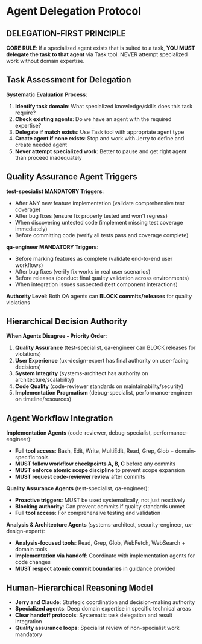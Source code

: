 # Agent Delegation Protocol

## DELEGATION-FIRST PRINCIPLE
**CORE RULE**: If a specialized agent exists that is suited to a task, **YOU MUST delegate the task to that agent** via Task tool. NEVER attempt specialized work without domain expertise.

## Task Assessment for Delegation

**Systematic Evaluation Process**:
1. **Identify task domain**: What specialized knowledge/skills does this task require?
2. **Check existing agents**: Do we have an agent with the required expertise?
3. **Delegate if match exists**: Use Task tool with appropriate agent type
4. **Create agent if none exists**: Stop and work with Jerry to define and create needed agent
5. **Never attempt specialized work**: Better to pause and get right agent than proceed inadequately

## Quality Assurance Agent Triggers

**test-specialist MANDATORY Triggers**:
- After ANY new feature implementation (validate comprehensive test coverage)
- After bug fixes (ensure fix properly tested and won't regress)
- When discovering untested code (implement missing test coverage immediately)
- Before committing code (verify all tests pass and coverage complete)

**qa-engineer MANDATORY Triggers**:
- Before marking features as complete (validate end-to-end user workflows)
- After bug fixes (verify fix works in real user scenarios)
- Before releases (conduct final quality validation across environments)
- When integration issues suspected (test component interactions)

**Authority Level**: Both QA agents can **BLOCK commits/releases** for quality violations

## Hierarchical Decision Authority

**When Agents Disagree - Priority Order**:
1. **Quality Assurance** (test-specialist, qa-engineer can BLOCK releases for violations)
2. **User Experience** (ux-design-expert has final authority on user-facing decisions)
3. **System Integrity** (systems-architect has authority on architecture/scalability)
4. **Code Quality** (code-reviewer standards on maintainability/security)
5. **Implementation Pragmatism** (debug-specialist, performance-engineer on timeline/resources)

## Agent Workflow Integration

**Implementation Agents** (code-reviewer, debug-specialist, performance-engineer):
- **Full tool access**: Bash, Edit, Write, MultiEdit, Read, Grep, Glob + domain-specific tools
- **MUST follow workflow checkpoints A, B, C** before any commits
- **MUST enforce atomic scope discipline** to prevent scope expansion
- **MUST request code-reviewer review** after commits

**Quality Assurance Agents** (test-specialist, qa-engineer):
- **Proactive triggers**: MUST be used systematically, not just reactively
- **Blocking authority**: Can prevent commits if quality standards unmet
- **Full tool access**: For comprehensive testing and validation

**Analysis & Architecture Agents** (systems-architect, security-engineer, ux-design-expert):
- **Analysis-focused tools**: Read, Grep, Glob, WebFetch, WebSearch + domain tools
- **Implementation via handoff**: Coordinate with implementation agents for code changes
- **MUST respect atomic commit boundaries** in guidance provided

## Human-Hierarchical Reasoning Model
- **Jerry and Claude**: Strategic coordination and decision-making authority
- **Specialized agents**: Deep domain expertise in specific technical areas
- **Clear handoff protocols**: Systematic task delegation and result integration
- **Quality assurance loops**: Specialist review of non-specialist work mandatory
